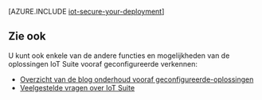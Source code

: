 <properties
 pageTitle="Uw implementatie Internet van zaken Secure | Microsoft Azure"
 description="Dit artikel wordt uitgelegd hoe u uw implementatie IoT beveiligt"
 services=""
 suite="iot-suite"
 documentationCenter=""
 authors="YuriDio"
 manager="timlt"
 editor=""/>

<tags
 ms.service="iot-suite"
 ms.devlang="na"
 ms.topic="article"
 ms.tgt_pltfrm="na"
 ms.workload="na"
 ms.date="10/17/2016"
 ms.author="yurid"/>

[AZURE.INCLUDE [iot-secure-your-deployment](../../includes/iot-secure-your-deployment.md)]

## <a name="see-also"></a>Zie ook

U kunt ook enkele van de andere functies en mogelijkheden van de oplossingen IoT Suite vooraf geconfigureerde verkennen:

- [Overzicht van de blog onderhoud vooraf geconfigureerde-oplossingen][lnk-predictive-overview]
- [Veelgestelde vragen over IoT Suite][lnk-faq]

[lnk-predictive-overview]: iot-suite-predictive-overview.md
[lnk-faq]: iot-suite-faq.md